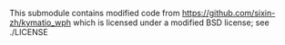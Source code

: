 This submodule contains modified code from https://github.com/sixin-zh/kymatio_wph which is licensed under
a modified BSD license; see ./LICENSE